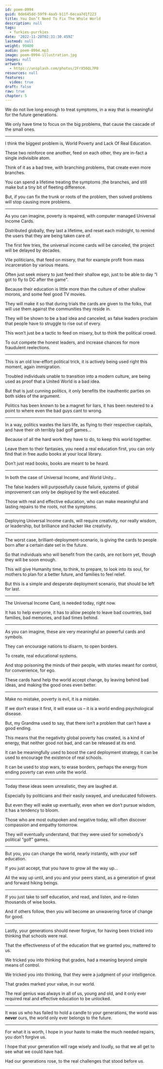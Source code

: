 ```yaml
---
id: poem-0994
guid: 0de645dd-59f9-4aa5-b11f-6ecaa7d1f223
title: You Don’t Need To Fix The Whole World
description: null
tags:
  - furkies-purrkies
date: '2022-11-20T02:31:30.459Z'
lastmod: null
weight: 99400
audio: poem-0994.mp3
image: poem-0994-illustration.jpg
images: null
artwork:
  - https://unsplash.com/photos/2FrX56QL7P8
resources: null
features:
  video: true
draft: false
raw: true
chapter: 5
---
```


 We do not live long enough to treat symptoms,
in a way that is meaningful for the future generations.

We only have time to focus on the big problems,
that cause the cascade of the small ones.

---

I think the biggest problem is,
World Poverty and Lack Of Real Education.

These two reinforce one another, feed on each other,
they are in-fact a single indivisible atom.

Think of it as a bad tree,
with branching problems, that create even more branches.

You can spend a lifetime treating the symptoms ;the branches,
and still make but a tiny bit of fleeting difference.

But, if you can fix the trunk or roots of the problem,
then solved problems will stop causing more problems.

---

As you can imagine, poverty is repaired,
with computer managed Universal Income Cards.

Distributed globally, they last a lifetime, and reset each midnight,
to remind the users that they are being taken care of.

The first few tries, the universal income cards will be canceled,
the project will be delayed by decades.

Vile politicians, that feed on misery,
that for example profit from mass incarceration by various means.

Often just seek misery to just feed their shallow ego,
just to be able to day “I got to fly to DC after the game”.

Because their education is little more than the culture of other shallow morons,
and some feel good TV movies.

They will make it so that during trials the cards are given to the folks,
that will use them against the communities they reside in.

They will be shown to be a bad idea and canceled,
as false leaders proclaim that people have to struggle to rise out of every.

This won’t just be a tactic to feed on misery,
but to think the political crowd.

To out compete the honest leaders,
and increase chances for more fraudulent reelections.

---

This is an old low-effort political trick, it is actively being used right this moment,
again immigration.

Troubled individuals unable to transition into a modern culture,
are being used as proof that a United World is a bad idea.

But that is just cunning politics,
it only benefits the inauthentic parties on both sides of the argument.

Politics has been known to be a magnet for liars,
it has been neutered to a point to where even the bad guys cant to wrong.

---

In a way, politics wastes the liars life,
as flying to their respective capitals, and have their oh terribly bad golf games…

Because of all the hard work they have to do,
to keep this world together.

Leave them to their fantasies,
you need a real education first, you can only find that in free audio books at your local library.

Don’t just read books,
books are meant to be heard.

---

In both the case of Universal Income,
and World Unity…

The false leaders will purposefully cause failure,
systems of global improvement can only be deployed by the well educated.

Those with real and effective education,
who can make meaningful and lasting repairs to the roots, not the symptoms.

---

Deploying Universal Income cards, will require creativity,
nor really wisdom, or leadership, but brilliance and hacker like  creativity.

---

The worst case, brilliant-deployment-scenario,
is giving the cards to people born after a certain date set in the future.

So that individuals who will benefit from the cards,
are not born yet, though they will be soon enough.

This will give Humanity time, to think, to prepare, to look into its soul,
for mothers to plan for a better future, and families to feel relief.

But this is a simple and desperate deployment scenario,
that should be left for last.

---

The Universal Income Card,
is needed today, right now.

It has to help everyone,
it has to allow people to leave bad countries, bad families, bad memories, and bad times behind.

---

As you can imagine,
these are very meaningful an powerful cards and symbols.

They can encourage nations to disarm,
to open borders.

To create,
real educational systems.

And stop poisoning the minds of their people,
with stories meant for control, for convenience, for ego.

These cards hand help the world accept change,
by leaving behind bad ideas, and making the good ones even better.

---

Make no mistake,
poverty is evil, it is a mistake.

If we don’t erase it first,
it will erase us – it is a world ending psychological disease.

But, my Grandma used to say,
that there isn’t a problem that can’t have a good ending.

This means that the negativity global poverty has created,
is a kind of energy, that neither good not bad, and can be released at its end.

It can be meaningfully used to boost the card deployment strategy,
it can be used to encourage the existence of real schools.

It can be used to stop wars, to erase borders,
perhaps the energy from ending poverty can even unite the world.

---

Today these ideas seem unrealistic,
they are laughed at.

Especially by politicians and their easily swayed,
and uneducated followers.

But even they will wake up eventually,
even when we don’t pursue wisdom, it has a tendency to bloom.

Those who are most outspoken and negative today,
will often discover compassion and empathy tomorrow.

They will eventually understand,
that they were used for somebody's political “golf” games.

---

But you, you can change the world, nearly instantly,
with your self education.

If you just accept,
that you have to grow all the way up…

All the way up until, and you and your peers stand,
as a generation of great and forward hiking beings.

---

If you just take to self education,
and read, and listen, and re-listen thousands of wise books.

And if others follow,
then you will become an unwavering force of change for good.

---

Lastly, your generations should never forgive,
for having been tricked into thinking that schools were real.

That the effectiveness of of the education that we granted you,
mattered to us.

We tricked you into thinking that grades,
had a meaning beyond simple means of control.

We tricked you into thinking,
that they were a judgment of your intelligence.

That grades marked your value,
in our world.

The real genius was always in all of us, young and old,
and it only ever required real and effective education to be unlocked.

---

It was us who has failed to hold a candle to your generations,
the world was __never__ ours, the world only ever belongs to the future.

---

For what it is worth,
I hope in your haste to make the much needed repairs, you don't forgive us.

I hope that your generation will rage wisely and loudly,
so that we all get to see what we could have had.

Had our generations rose,
to the real challenges that stood before us.

